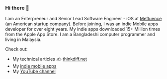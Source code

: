 ### Hi there 👋
I am an Enterpreneur and Senior Lead Software Engineer - iOS at [Mefluence](https://www.mefluence.com/) (an American startup company). Before joining, I was an indie Mobile apps developer for over eight years. My indie apps downloaded 15+ Million times from the Apple App Store. I am a Bangladeshi computer programmer and living in Malaysia. 

Check out:
- My technical articles ✍️ [thinkdiff.net](https://thinkdiff.net/)
- My [indie mobile apps](https://ithinkdiff.net)
- My [YouTube channel](https://www.youtube.com/channel/UCtHlgyUw0wLE5Ous9swfFlg)
